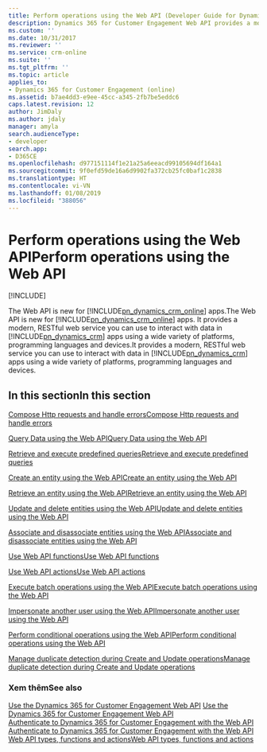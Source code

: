 ```yaml
---
title: Perform operations using the Web API (Developer Guide for Dynamics 365 for Customer Engagement)| MicrosoftDocs
description: Dynamics 365 for Customer Engagement Web API provides a modern, RESTful web service that you can use to interact with data in Dynamics 365 for Customer Engagement using a wide variety of platforms, programming languages and devices. Read about the operations that can be performed using the Web API
ms.custom: ''
ms.date: 10/31/2017
ms.reviewer: ''
ms.service: crm-online
ms.suite: ''
ms.tgt_pltfrm: ''
ms.topic: article
applies_to:
- Dynamics 365 for Customer Engagement (online)
ms.assetid: b7ae4dd3-e9ee-45cc-a345-2fb7be5eddc6
caps.latest.revision: 12
author: JimDaly
ms.author: jdaly
manager: amyla
search.audienceType:
- developer
search.app:
- D365CE
ms.openlocfilehash: d977151114f1e21a25a6eeacd99105694df164a1
ms.sourcegitcommit: 9f0efd59de16a6d9902fa372cb25fc0baf1c2838
ms.translationtype: HT
ms.contentlocale: vi-VN
ms.lasthandoff: 01/08/2019
ms.locfileid: "388056"
---
```

# <a name="perform-operations-using-the-web-api"></a><span data-ttu-id="e83f8-104">Perform operations using the Web API</span><span class="sxs-lookup"><span data-stu-id="e83f8-104">Perform operations using the Web API</span></span>

[!INCLUDE[](../../includes/cc_applies_to_update_9_0_0.md)]

<span data-ttu-id="e83f8-105">The Web API is new for [!INCLUDE[pn_dynamics_crm_online](../../includes/pn-dynamics-crm-online.md)] apps.</span><span class="sxs-lookup"><span data-stu-id="e83f8-105">The Web API is new for [!INCLUDE[pn_dynamics_crm_online](../../includes/pn-dynamics-crm-online.md)] apps.</span></span> <span data-ttu-id="e83f8-106">It provides a modern, RESTful web service you can use to interact with data in [!INCLUDE[pn_dynamics_crm](../../includes/pn-dynamics-crm.md)] apps using a wide variety of platforms, programming languages and devices.</span><span class="sxs-lookup"><span data-stu-id="e83f8-106">It provides a modern, RESTful web service you can use to interact with data in [!INCLUDE[pn_dynamics_crm](../../includes/pn-dynamics-crm.md)] apps using a wide variety of platforms, programming languages and devices.</span></span>  
  
## <a name="in-this-section"></a><span data-ttu-id="e83f8-107">In this section</span><span class="sxs-lookup"><span data-stu-id="e83f8-107">In this section</span></span>  
 [<span data-ttu-id="e83f8-108">Compose Http requests and handle errors</span><span class="sxs-lookup"><span data-stu-id="e83f8-108">Compose Http requests and handle errors</span></span>](compose-http-requests-handle-errors.md)  
  
 [<span data-ttu-id="e83f8-109">Query Data using the Web API</span><span class="sxs-lookup"><span data-stu-id="e83f8-109">Query Data using the Web API</span></span>](query-data-web-api.md)  
  
 [<span data-ttu-id="e83f8-110">Retrieve and execute predefined queries</span><span class="sxs-lookup"><span data-stu-id="e83f8-110">Retrieve and execute predefined queries</span></span>](retrieve-and-execute-predefined-queries.md)  
  
 [<span data-ttu-id="e83f8-111">Create an entity using the Web API</span><span class="sxs-lookup"><span data-stu-id="e83f8-111">Create an entity using the Web API</span></span>](create-entity-web-api.md)  
  
 [<span data-ttu-id="e83f8-112">Retrieve an entity using the Web API</span><span class="sxs-lookup"><span data-stu-id="e83f8-112">Retrieve an entity using the Web API</span></span>](retrieve-entity-using-web-api.md)  
  
 [<span data-ttu-id="e83f8-113">Update and delete entities using the Web API</span><span class="sxs-lookup"><span data-stu-id="e83f8-113">Update and delete entities using the Web API</span></span>](update-delete-entities-using-web-api.md)  
  
 [<span data-ttu-id="e83f8-114">Associate and disassociate entities using the Web API</span><span class="sxs-lookup"><span data-stu-id="e83f8-114">Associate and disassociate entities using the Web API</span></span>](associate-disassociate-entities-using-web-api.md)  
  
 [<span data-ttu-id="e83f8-115">Use Web API functions</span><span class="sxs-lookup"><span data-stu-id="e83f8-115">Use Web API functions</span></span>](use-web-api-functions.md)  
  
 [<span data-ttu-id="e83f8-116">Use Web API actions</span><span class="sxs-lookup"><span data-stu-id="e83f8-116">Use Web API actions</span></span>](use-web-api-actions.md)  
  
 [<span data-ttu-id="e83f8-117">Execute batch operations using the Web API</span><span class="sxs-lookup"><span data-stu-id="e83f8-117">Execute batch operations using the Web API</span></span>](execute-batch-operations-using-web-api.md)  
  
 [<span data-ttu-id="e83f8-118">Impersonate another user using the Web API</span><span class="sxs-lookup"><span data-stu-id="e83f8-118">Impersonate another user using the Web API</span></span>](impersonate-another-user-web-api.md)  
  
 [<span data-ttu-id="e83f8-119">Perform conditional operations using the Web API</span><span class="sxs-lookup"><span data-stu-id="e83f8-119">Perform conditional operations using the Web API</span></span>](perform-conditional-operations-using-web-api.md)  
 
 [<span data-ttu-id="e83f8-120">Manage duplicate detection during Create and Update operations</span><span class="sxs-lookup"><span data-stu-id="e83f8-120">Manage duplicate detection during Create and Update operations</span></span>](manage-duplicate-detection-create-update.md)
  
### <a name="see-also"></a><span data-ttu-id="e83f8-121">Xem thêm</span><span class="sxs-lookup"><span data-stu-id="e83f8-121">See also</span></span>  
 <span data-ttu-id="e83f8-122">[Use the Dynamics 365 for Customer Engagement Web API](../use-microsoft-dynamics-365-web-api.md) </span><span class="sxs-lookup"><span data-stu-id="e83f8-122">[Use the Dynamics 365 for Customer Engagement Web API](../use-microsoft-dynamics-365-web-api.md) </span></span>  
 <span data-ttu-id="e83f8-123">[Authenticate to Dynamics 365 for Customer Engagement with the Web API](authenticate-web-api.md) </span><span class="sxs-lookup"><span data-stu-id="e83f8-123">[Authenticate to Dynamics 365 for Customer Engagement with the Web API](authenticate-web-api.md) </span></span>  
 [<span data-ttu-id="e83f8-124">Web API types, functions and actions</span><span class="sxs-lookup"><span data-stu-id="e83f8-124">Web API types, functions and actions</span></span>](web-api-types-operations.md)
